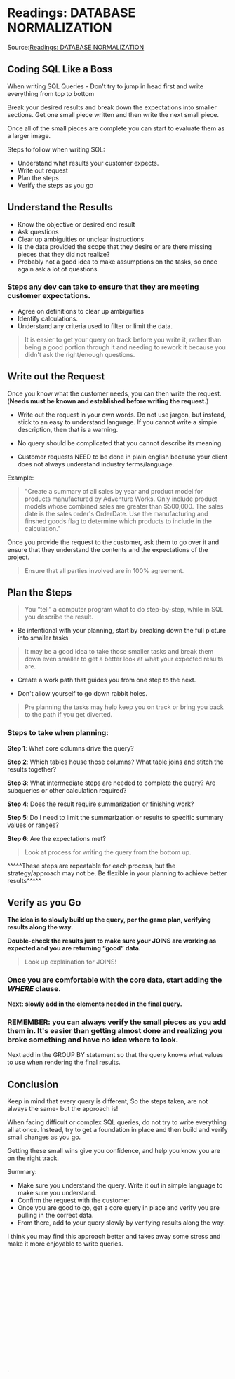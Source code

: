 # Readings: DATABASE NORMALIZATION
Source:[Readings: DATABASE NORMALIZATION](https://www.essentialsql.com/get-ready-to-learn-sql-database-normalization-explained-in-simple-english/)


## Coding SQL Like a Boss

When writing SQL Queries - Don't try to jump in head first and write everything from top to bottom

Break your desired results and break down the expectations into smaller sections. Get one small piece written and then write the next small piece. 

Once all of the small pieces are complete you can start to evaluate them as a larger image.

Steps to follow when writing SQL:
- Understand what results your customer expects.
- Write out request
- Plan the steps
- Verify the steps as you go

## Understand the Results

- Know the objective or desired end result 
- Ask questions 
- Clear up ambiguities or unclear instructions
- Is the data provided the scope that they desire or are there missing pieces that they did not realize?
- Probably not a good idea to make assumptions on the tasks, so once again ask a lot of questions.


### Steps any dev can take to ensure that they are meeting customer expectations.
- Agree on definitions to clear up ambiguities
- Identify calculations.
- Understand any criteria used to filter or limit the data.

> It is easier to get your query on track before you write it, rather than being a good portion through it and needing to rework it because you didn't ask the right/enough questions.

## Write out the Request

Once you know what the customer needs, you can then write the request. (**Needs must be known and established before writing the request.**)

- Write out the request in your own words. Do not use jargon, but instead, stick to an easy to understand language. If you cannot write a simple description, then that is a warning.

- No query should be complicated that you cannot describe its meaning.

- Customer requests NEED to be done in plain english because your client does not always understand industry terms/language.

Example:

> "Create a summary of all sales by year and product model for products manufactured by Adventure Works. Only include product models whose combined sales are greater than $500,000. The sales date is the sales order's OrderDate. Use the manufacturing and finshed goods flag to determine which products to include in the calculation."

Once you provide the request to the customer, ask them to go over it and ensure that they understand the contents and the expectations of the project.

> Ensure that all parties involved are in 100% agreement.

## Plan the Steps

> You “tell” a computer program what to do step-by-step, while in SQL you describe the result.

- Be intentional with your planning, start by breaking down the full picture into smaller tasks

> It may be a good idea to take those smaller tasks and break them down even smaller to get a better look at what your expected results are.

- Create a work path that guides you from one step to the next.

- Don't allow yourself to go down rabbit holes. 
> Pre planning the tasks may help keep you on track or bring you back to the path if you get diverted.

### Steps to take when planning:

**Step 1**: What core columns drive the query?

**Step 2**: Which tables house those columns? What table joins and stitch the results together?

**Step 3**: What intermediate steps are needed to complete the query? Are subqueries or other calculation required?

**Step 4**: Does the result require summarization or finishing work?

**Step 5**: Do I need to limit the summarization or results to specific summary values or ranges?

**Step 6**: Are the expectations met?

> Look at process for writing the query from the bottom up.

^^^^^These steps are repeatable for each process, but the strategy/approach may not be. Be flexible in your planning to achieve better results^^^^^

## Verify as you Go

**The idea is to slowly build up the query, per the game plan, verifying results along the way.**

**Double-check the results just to make sure your JOINS are working as expected and you are returning “good” data.**

> Look up explaination for JOINS!

### **Once you are comfortable with the core data, start adding the *WHERE* clause.**

**Next: slowly add in the elements needed in the final query.**

### REMEMBER: you can always verify the small pieces as you add them in. It's easier than getting almost done and realizing you broke something and have no idea where to look.

Next add in the GROUP BY statement so that the query knows what values to use when rendering the final results.

## Conclusion
Keep in mind that every query is different, So the steps taken, are not always the same- but the approach is!

When facing difficult or complex SQL queries, do not try to write everything all at once. Instead, try to get a foundation in place and then build and verify small changes as you go.

Getting these small wins give you confidence, and help you know you are on the right track.

Summary:
- Make sure you understand the query. Write it out in simple language to make sure you understand.
- Confirm the request with the customer.
- Once you are good to go, get a core query in place and verify you are pulling in the correct data.
- From there, add to your query slowly by verifying results along the way.

I think you may find this approach better and takes away some stress and make it more enjoyable to
write queries.










<br><br><br><br><br><br><br><br><br><br><br><br><br><br><br>
.